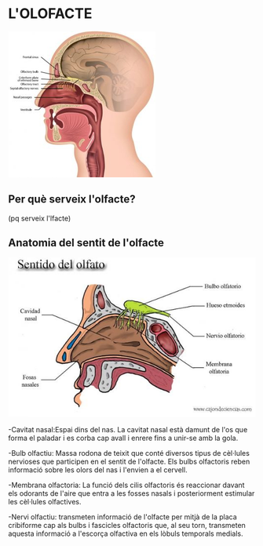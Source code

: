 # L'OLOFACTE
![hola?](olfacte1.png)
## Per què serveix l'olfacte?
(pq serveix l'lfacte)
## Anatomia del sentit de l'olfacte
![cabra](olfacte2.png)

-Cavitat nasal:Espai dins del nas. La cavitat nasal està damunt de l'os que forma el paladar i es corba cap avall i enrere fins a unir-se amb la gola.

-Bulb olfactiu: Massa rodona de teixit que conté diversos tipus de cèl·lules nervioses que participen en el sentit de l'olfacte. Els bulbs olfactoris reben informació sobre les olors del nas i l'envien a el cervell.

-Membrana olfactoria: La funció dels cilis olfactoris és reaccionar davant els odorants de l'aire que entra a les fosses nasals i posteriorment estimular les cèl·lules olfactives.

-Nervi olfactiu: transmeten informació de l'olfacte per mitjà de la placa cribiforme cap als bulbs i fascicles olfactoris que, al seu torn, transmeten aquesta informació a l'escorça olfactiva en els lòbuls temporals medials.
